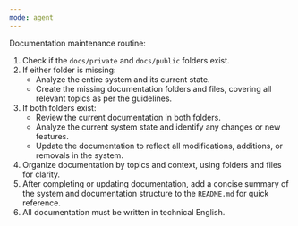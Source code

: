 ```yaml
---
mode: agent
---
```


Documentation maintenance routine:

1. Check if the `docs/private` and `docs/public` folders exist.
2. If either folder is missing:
   - Analyze the entire system and its current state.
   - Create the missing documentation folders and files, covering all relevant topics as per the guidelines.
3. If both folders exist:
   - Review the current documentation in both folders.
   - Analyze the current system state and identify any changes or new features.
   - Update the documentation to reflect all modifications, additions, or removals in the system.
4. Organize documentation by topics and context, using folders and files for clarity.
5. After completing or updating documentation, add a concise summary of the system and documentation structure to the `README.md` for quick reference.
6. All documentation must be written in technical English.
